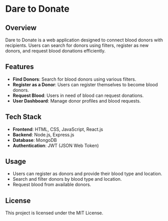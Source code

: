 # Dare to Donate

## Overview

Dare to Donate is a web application designed to connect blood donors with recipients. Users can search for donors using filters, register as new donors, and request blood donations efficiently.

## Features

-  **Find Donors**: Search for blood donors using various filters.
-  **Register as a Donor**: Users can register themselves to become blood donors.
-  **Request Blood**: Users in need of blood can request donations.
-  **User Dashboard**: Manage donor profiles and blood requests.

## Tech Stack

-  **Frontend**: HTML, CSS, JavaScript, React.js
-  **Backend**: Node.js, Express.js
-  **Database**: MongoDB
-  **Authentication**: JWT (JSON Web Token)

## Usage

-  Users can register as donors and provide their blood type and location.
-  Search and filter donors by blood type and location.
-  Request blood from available donors.

## License

This project is licensed under the MIT License.

